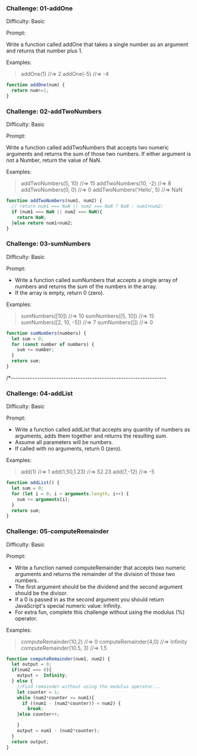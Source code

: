 
### Challenge: 01-addOne

Difficulty: Basic

Prompt:

Write a function called addOne that takes a single number as an argument and returns that number plus 1.

Examples:

> addOne(1) //=> 2
> addOne(-5) //=> -4

```javascript
function addOne(num) {
  return num+=1;
}
```



### Challenge: 02-addTwoNumbers

Difficulty: Basic  

Prompt:

Write a function called addTwoNumbers that accepts two numeric arguments and returns the sum of those two numbers.
If either argument is not a Number, return the value of NaN.

Examples:

> addTwoNumbers(5, 10) //=> 15
> addTwoNumbers(10, -2) //=> 8
> addTwoNumbers(0, 0) //=> 0
> addTwoNumbers('Hello', 5) //=> NaN

```javascript
function addTwoNumbers(num1, num2) {
  // return num1 === NaN || num2 === NaN ? NaN : num1+num2;
  if (num1 === NaN || num2 === NaN){
    return NaN; 
  }else return num1+num2;
}
```



### Challenge: 03-sumNumbers

Difficulty: Basic  

Prompt:

- Write a function called sumNumbers that accepts a single array of numbers and returns the sum of the numbers in the array.
- If the array is empty, return 0 (zero).

Examples:

> sumNumbers([10]) //=> 10
> sumNumbers([5, 10]) //=> 15
> sumNumbers([2, 10, -5]) //=> 7
> sumNumbers([]) //=> 0

```javascript
function sumNumbers(numbers) {
  let sum = 0;
  for (const number of numbers) {
    sum += number;
  }
  return sum;
}
```

/*-----------------------------------------------------------------

### Challenge: 04-addList

Difficulty: Basic

Prompt:

- Write a function called addList that accepts any quantity of numbers as arguments, adds them together and returns the resulting sum.
- Assume all parameters will be numbers.
- If called with no arguments, return 0 (zero).

Examples:

> add(1) //=> 1
> add(1,50,1.23) //=> 52.23
> add(7,-12) //=> -5

```javascript
function addList() {
  let sum = 0;
  for (let i = 0; i < arguments.length; i++) {
    sum += arguments[i];
  }
  return sum;
}
```


### Challenge: 05-computeRemainder

Difficulty: Basic

Prompt:

- Write a function named computeRemainder that accepts two numeric arguments and returns the remainder of the division of those two numbers.
- The first argument should be the dividend and the second argument should be the divisor.
- If a 0 is passed in as the second argument you should return JavaScript's special numeric value: Infinity.
- For extra fun, complete this challenge without using the modulus (%) operator.

Examples:

> computeRemainder(10,2) //=> 0
> computeRemainder(4,0) //=> Infinity
> computeRemainder(10.5, 3) //=> 1.5

```javascript
function computeRemainder(num1, num2) {
  let output = 0;
  if(num2 === 0){
    output =  Infinity;
  } else {
    //Find remainder without using the modulus operator...
    let counter = 1;
    while (num2*counter <= num1){
      if ((num1 - (num2*counter)) < num2) {
        break;
    }else counter++;

    }
    output = num1 - (num2*counter);
  }
  return output;
}
```
